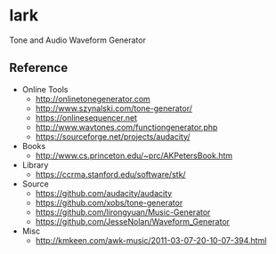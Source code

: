 # lark

Tone and Audio Waveform Generator

## Reference

- Online Tools
  - http://onlinetonegenerator.com
  - http://www.szynalski.com/tone-generator/
  - https://onlinesequencer.net
  - http://www.wavtones.com/functiongenerator.php
  - https://sourceforge.net/projects/audacity/
- Books
  - http://www.cs.princeton.edu/~prc/AKPetersBook.htm
- Library
  - https://ccrma.stanford.edu/software/stk/
- Source
  - https://github.com/audacity/audacity
  - https://github.com/xobs/tone-generator
  - https://github.com/lirongyuan/Music-Generator
  - https://github.com/JesseNolan/Waveform_Generator
- Misc
  - http://kmkeen.com/awk-music/2011-03-07-20-10-07-394.html
